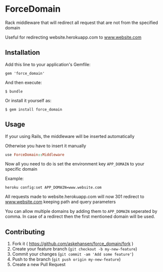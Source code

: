 # ForceDomain

Rack middleware that will redirect all request that are not from the specified domain

Useful for redirecting website.herokuapp.com to www.website.com

## Installation

Add this line to your application's Gemfile:

    gem 'force_domain'

And then execute:

    $ bundle

Or install it yourself as:

    $ gem install force_domain

## Usage

If your using Rails, the middleware will be inserted automatically

Otherwise you have to insert it manually

```ruby
use ForceDomain::Middleware
```

Now all you need to do is set the environment key `APP_DOMAIN` to your specific domain

Example:

```shell
heroku config:set APP_DOMAIN=www.website.com
```

All requests made to website.herokuapp.com will now 301 redirect to www.website.com keeping path and query parameters

You can allow multiple domains by adding them to `APP_DOMAIN` seperated by comma.
In case of a redirect then the first mentioned domain will be used.

## Contributing

1. Fork it ( https://github.com/askehansen/force_domain/fork )
2. Create your feature branch (`git checkout -b my-new-feature`)
3. Commit your changes (`git commit -am 'Add some feature'`)
4. Push to the branch (`git push origin my-new-feature`)
5. Create a new Pull Request
